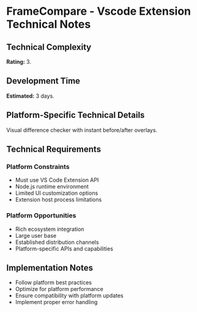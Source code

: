 # FrameCompare - Vscode Extension Technical Notes

## Technical Complexity
**Rating:** 3.

## Development Time
**Estimated:** 3 days.

## Platform-Specific Technical Details
Visual difference checker with instant before/after overlays.

## Technical Requirements

### Platform Constraints
- Must use VS Code Extension API
- Node.js runtime environment
- Limited UI customization options
- Extension host process limitations

### Platform Opportunities
- Rich ecosystem integration
- Large user base
- Established distribution channels
- Platform-specific APIs and capabilities

## Implementation Notes
- Follow platform best practices
- Optimize for platform performance
- Ensure compatibility with platform updates
- Implement proper error handling
